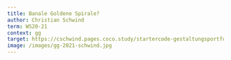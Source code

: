 ```yaml
---
title: Banale Goldene Spirale?
author: Christian Schwind
term: WS20-21
context: gg
target: https://cschwind.pages.coco.study/startercode-gestaltungsportfolio-2020/result-freie-arbeit/
image: /images/gg-2021-schwind.jpg
---
```

